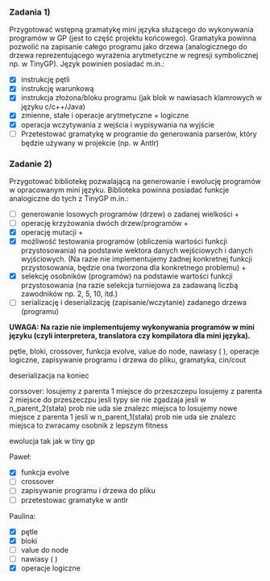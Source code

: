 ### Zadania 1) 
Przygotować wstępną gramatykę mini języka służącego do wykonywania programów w GP (jest to część projektu końcowego). Gramatyka powinna pozwolić na zapisanie całego programu jako drzewa (analogicznego do drzewa reprezentującego wyrażenia arytmetyczne w regresji symbolicznej np. w TinyGP). Język powinien posiadać m.in.:

- [x] instrukcję pętli
- [x] instrukcję warunkową
- [x] instrukcja złożona/bloku programu (jak blok w nawiasach klamrowych w języku c/c++/Java)
- [x] zmienne, stałe i operacje arytmetyczne + logiczne
- [x] operacja wczytywania z wejścia i wypisywania na wyjście
- [ ] Przetestować gramatykę w programie do generowania parserów, który będzie używany w projekcie (np. w Antlr)

### Zadanie 2) 
Przygotować bibliotekę pozwalającą na generowanie i ewolucję programów w opracowanym mini języku. Biblioteka powinna posiadać funkcje analogiczne do tych z TinyGP m.in.:

- [ ] generowanie losowych programów (drzew) o zadanej wielkości +
- [ ] operację krzyżowania dwóch drzew/programów +
- [x] operację mutacji +
- [x] możliwość testowania programów (obliczenia wartości funkcji przystosowania) na podstawie wektora danych wejściowych i danych wyjściowych. (Na razie nie implementujemy żadnej konkretnej funkcji przystosowania, będzie ona tworzona dla konkretnego problemu) + 
- [x] selekcję osobników (programów) na podstawie wartości funkcji przystosowania (na razie selekcja turniejowa za zadawaną liczbą zawodników np. 2, 5, 10, itd.)
- [ ] serializację i deserializację (zapisanie/wczytanie) zadanego drzewa (programu)

**UWAGA: Na razie nie implementujemy wykonywania programów w mini języku (czyli interpretera, translatora czy kompilatora dla mini języka).**

pętle, bloki, crossover, funkcja evolve, value do node, nawiasy ( ), operacje logiczne,
zapisywanie programu i drzewa do pliku, gramatyka, cin/cout

deserializacja na koniec

corssover:
losujemy z parenta 1 miejsce  do przeszczepu
losujemy z parenta 2 miejsce do przeszeczpu
jesli typy sie nie zgadzaja
jesli w n_parent_2(stała) prob nie uda sie znalezc miejsca to losujemy nowe miejsce z parenta 1
jesli w n_parent_1(stała) prob nie uda sie znalezc miejsca to zwracamy osobnik z lepszym fitness

ewolucja tak jak w tiny gp

Paweł:
- [x] funkcja evolve
- [ ] crossover
- [ ] zapisywanie programu i drzewa do pliku
- [ ] przetestowac gramatyke w antlr

Paulina:
- [x] pętle
- [x] bloki
- [ ] value do node
- [ ] nawiasy ( )
- [x] operacje logiczne
